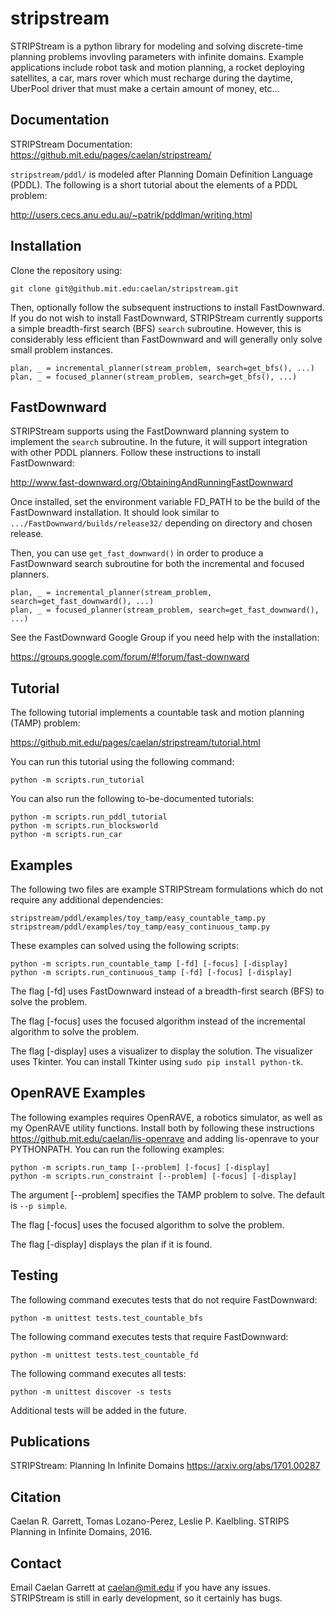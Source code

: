 # stripstream

STRIPStream is a python library for modeling and solving discrete-time planning problems invovling parameters with infinite domains. Example applications include robot task and motion planning, a rocket deploying satellites, a car, mars rover which must recharge during the daytime, UberPool driver that must make a certain amount of money, etc... 

## Documentation

STRIPStream Documentation: https://github.mit.edu/pages/caelan/stripstream/

```stripstream/pddl/``` is modeled after Planning Domain Definition Language (PDDL).
The following is a short tutorial about the elements of a PDDL problem:

http://users.cecs.anu.edu.au/~patrik/pddlman/writing.html

## Installation

Clone the repository using:

```
git clone git@github.mit.edu:caelan/stripstream.git
```

Then, optionally follow the subsequent instructions to install FastDownward.
If you do not wish to install FastDownward, STRIPStream currently supports a simple breadth-first search (BFS) ```search``` subroutine.
However, this is considerably less efficient than FastDownward and will generally only solve small problem instances.

```
plan, _ = incremental_planner(stream_problem, search=get_bfs(), ...)
plan, _ = focused_planner(stream_problem, search=get_bfs(), ...)
```

## FastDownward

STRIPStream supports using the FastDownward planning system to implement the ```search``` subroutine.
In the future, it will support integration with other PDDL planners.
Follow these instructions to install FastDownward: 

http://www.fast-downward.org/ObtainingAndRunningFastDownward

Once installed, set the environment variable FD_PATH to be the build of the FastDownward installation.
It should look similar to ```.../FastDownward/builds/release32/``` depending on directory and chosen release.

Then, you can use ```get_fast_downward()``` in order to produce a FastDownward search subroutine for both the incremental and focused planners.

```
plan, _ = incremental_planner(stream_problem, search=get_fast_downward(), ...)
plan, _ = focused_planner(stream_problem, search=get_fast_downward(), ...)
```

See the FastDownward Google Group if you need help with the installation:

https://groups.google.com/forum/#!forum/fast-downward

## Tutorial

The following tutorial implements a countable task and motion planning (TAMP) problem:

https://github.mit.edu/pages/caelan/stripstream/tutorial.html

You can run this tutorial using the following command:

```
python -m scripts.run_tutorial
```

You can also run the following to-be-documented tutorials:

```
python -m scripts.run_pddl_tutorial
python -m scripts.run_blocksworld
python -m scripts.run_car
```

## Examples

The following two files are example STRIPStream formulations which do not require any additional dependencies:

```
stripstream/pddl/examples/toy_tamp/easy_countable_tamp.py
stripstream/pddl/examples/toy_tamp/easy_continuous_tamp.py
```

These examples can solved using the following scripts:

```
python -m scripts.run_countable_tamp [-fd] [-focus] [-display]
python -m scripts.run_continuous_tamp [-fd] [-focus] [-display]
```

The flag [-fd] uses FastDownward instead of a breadth-first search (BFS) to solve the problem.

The flag [-focus] uses the focused algorithm instead of the incremental algorithm to solve the problem.

The flag [-display] uses a visualizer to display the solution. The visualizer uses Tkinter. You can install Tkinter using ```sudo pip install python-tk```.

## OpenRAVE Examples

The following examples requires OpenRAVE, a robotics simulator, as well as my OpenRAVE utility functions. Install both by following these instructions https://github.mit.edu/caelan/lis-openrave and adding lis-openrave to your PYTHONPATH. You can run the following examples:

```
python -m scripts.run_tamp [--problem] [-focus] [-display]
python -m scripts.run_constraint [--problem] [-focus] [-display]
```

The argument [--problem] specifies the TAMP problem to solve. The default is ```--p simple```.

The flag [-focus] uses the focused algorithm to solve the problem.

The flag [-display] displays the plan if it is found.

## Testing

The following command executes tests that do not require FastDownward:

```
python -m unittest tests.test_countable_bfs
```

The following command executes tests that require FastDownward:

```python -m unittest tests.test_countable_fd```

The following command executes all tests:

```python -m unittest discover -s tests```

Additional tests will be added in the future.

## Publications

STRIPStream: Planning In Infinite Domains
https://arxiv.org/abs/1701.00287

## Citation

Caelan R. Garrett, Tomas Lozano-Perez, Leslie P. Kaelbling. STRIPS Planning in Infinite Domains, 2016.

## Contact

Email Caelan Garrett at caelan@mit.edu if you have any issues.
STRIPStream is still in early development, so it certainly has bugs.
